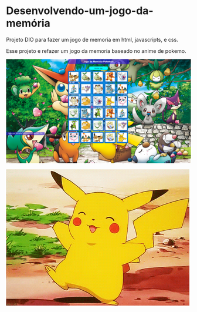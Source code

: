 # Desenvolvendo-um-jogo-da-memória
 Projeto DIO para fazer um jogo de memoria em html, javascripts, e css. 

 Esse projeto e refazer um jogo da memoria baseado no anime de pokemo.

 ![Alt text](./image/Romario.png)
 
 <img src="/image/Picachu gif.gif">